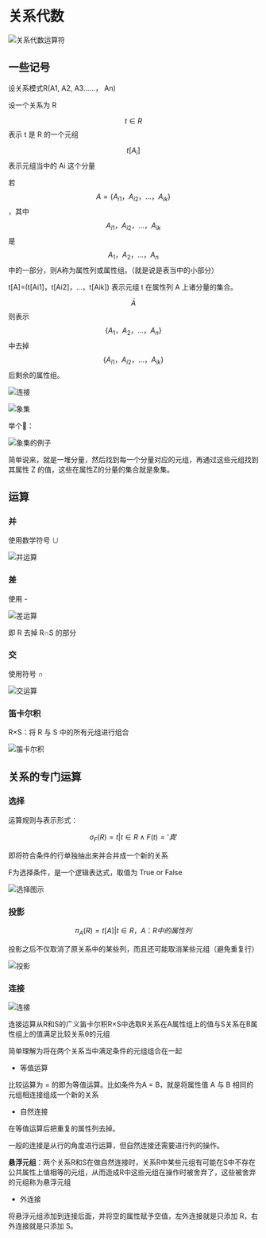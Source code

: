 # 关系代数

![关系代数运算符](https://cdn.jsdelivr.net/gh/DavinciEvans/Imgs-bed@master/gallery/QQ截图20200313112015.png)

## 一些记号

设关系模式R(A1, A2, A3……， An)

设一个关系为 R

$$t \in R$$ 表示 t 是 R 的一个元组

$$t[A_i]$$ 表示元组当中的 Ai 这个分量

若 $$A=\{A_{i1}，A_{i2}，…，A_{ik}\}$$，其中 $$A_{i1}，A_{i2}，…，A_{ik}$$ 是 $$A_1，A_2，…，A_n$$ 中的一部分，则A称为属性列或属性组。（就是说是表当中的小部分）

 t[A]=(t[Ai1]，t[Ai2]，…，t[Aik]) 表示元组 t 在属性列 A 上诸分量的集合。

$$\bar{A}$$ 则表示 $$\{A_1，A_2，…，A_n\}$$ 中去掉 $$\{A_{i1}，A_{i2}，…，A_{ik}\}$$ 后剩余的属性组。

![连接](https://cdn.jsdelivr.net/gh/DavinciEvans/Imgs-bed@master/gallery/QQ截图20200313114807.png)

![象集](https://cdn.jsdelivr.net/gh/DavinciEvans/Imgs-bed@master/gallery/QQ截图20200313115304.png)

举个🌰：

![象集的例子](https://cdn.jsdelivr.net/gh/DavinciEvans/Imgs-bed@master/gallery/QQ截图20200313115629.png)

简单说来，就是一堆分量，然后找到每一个分量对应的元组，再通过这些元组找到其属性 Z 的值，这些在属性Z的分量的集合就是象集。

## 运算

### 并

使用数学符号 ∪

![并运算](https://cdn.jsdelivr.net/gh/DavinciEvans/Imgs-bed@master/gallery/QQ截图20200313120410.png)

### 差

使用 -

![差运算](https://cdn.jsdelivr.net/gh/DavinciEvans/Imgs-bed@master/gallery/QQ截图20200313120501.png)

即 R 去掉 R∩S 的部分

### 交

使用符号 ∩

![交运算](https://cdn.jsdelivr.net/gh/DavinciEvans/Imgs-bed@master/gallery/QQ截图20200313120633.png)

### 笛卡尔积

R×S：将 R 与 S 中的所有元组进行组合

![笛卡尔积](https://cdn.jsdelivr.net/gh/DavinciEvans/Imgs-bed@master/gallery/QQ截图20200313121309.png)

## 关系的专门运算

### 选择
运算规则与表示形式：

$$σ_F(R) = {t|t\in R∧F(t)= '真'}$$

即将符合条件的行单独抽出来并合并成一个新的关系

F为选择条件，是一个逻辑表达式，取值为 True or False

![选择图示](https://cdn.jsdelivr.net/gh/DavinciEvans/Imgs-bed@master/gallery/QQ截图20200313131855.png)

### 投影

$$π_A(R) = { t[A] | t \in R }，A：R中的属性列$$

投影之后不仅取消了原关系中的某些列，而且还可能取消某些元组（避免重复行）

![投影](https://cdn.jsdelivr.net/gh/DavinciEvans/Imgs-bed@master/gallery/QQ截图20200313185701.png)

### 连接

![连接](https://cdn.jsdelivr.net/gh/DavinciEvans/Imgs-bed@master/gallery/QQ截图20200313191233.png)

连接运算从R和S的广义笛卡尔积R×S中选取R关系在A属性组上的值与S关系在B属性组上的值满足比较关系θ的元组

简单理解为将在两个关系当中满足条件的元组组合在一起

- 等值运算

比较运算为 = 的即为等值运算。比如条件为A = B，就是将属性值 A 与 B 相同的元组相连接组成一个新的关系

- 自然连接

在等值运算后把重复的属性列去掉。

一般的连接是从行的角度进行运算，但自然连接还需要进行列的操作。

**悬浮元组**：两个关系R和S在做自然连接时，关系R中某些元组有可能在S中不存在公共属性上值相等的元组，从而造成R中这些元组在操作时被舍弃了，这些被舍弃的元组称为悬浮元组

- 外连接

将悬浮元组添加到连接后面，并将空的属性赋予空值，左外连接就是只添加 R，右外连接就是只添加 S。
